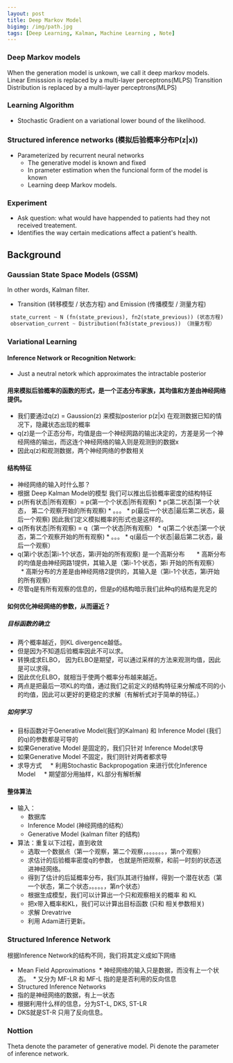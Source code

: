 ```yaml
---
layout: post
title: Deep Markov Model
bigimg: /img/path.jpg
tags: [Deep Learning, Kalman, Machine Learning , Note]
---
```

### Deep Markov models
When the generation model is unkown, we call it deep markov models.
Linear Emisssion is replaced by a multi-layer perceptrons(MLPS)
Transition Distribution is replaced by a multi-layer perceptrons(MLPS)

### Learning Algorithm
* Stochastic Gradient on a variational lower bound of the likelihood.

### Structured inference networks (模拟后验概率分布P(z|x))
* Parameterized by recurrent neural networks
  * The generative model is known and fixed
  * In prameter estimation when the funcional form of the model is known
  * Learning deep Markov models.
  
### Experiment 
* Ask question: what would have happended to patients had they not received treatement.
* Identifies the way certain medications affect a patient's health.


## Background
### Gaussian State Space Models (GSSM)
In other words, Kalman filter.
* Transition (转移模型 / 状态方程)  and Emission (传播模型 / 测量方程)
```python
 state_current ~ N (fn(state_previous), fn2(state_previous)) (状态方程)
 observation_current ~ Distribution(fn3(state_previous)) （测量方程）
```
### Variational Learning 
#### Inference Network or Recognition Network:
 * Just a neutral netork which approximates the intractable posterior
#### 用来模拟后验概率的函数的形式，是一个正态分布家族，其均值和方差由神经网络提供。
* 我们要通过q(z) = Gaussion(z) 来模拟posterior p(z|x) 在观测数据已知的情况下，隐藏状态出现的概率
* q(z)是一个正态分布，均值是由一个神经网路的输出决定的，方差是另一个神经网络的输出，而这连个神经网络的输入则是观测到的数据x
* 因此q(z)和观测数据，两个神经网络的参数相关


#### 结构特征
* 神经网络的输入时什么那？
* 根据 Deep Kalman Model的模型 我们可以推出后验概率密度的结构特征
      
 * p(所有状态|所有观察）= p(第一个个状态|所有观察) * p(第二状态|第一个状态， 第二个观察开始的所有观察) * 。。。 * p(最后一个状态|最后第二状态，最后一个观察)
 因此我们定义模拟概率的形式也是这样的。
 * q(所有状态|所有观察) = q（第一个状态|所有观察） * q(第二个状态|第一个状态，第二个观察开始的所有观察) * 。。。 * q(最后一个状态|最后第二状态，最后一个观察）
 * q(第i个状态|第i-1个状态，第i开始的所有观察) 是一个高斯分布
       * 高斯分布的均值是由神经网路1提供，其输入是（第i-1个状态，第i 开始的所有观察）
       * 高斯分布的方差是由神经网络2提供的，其输入是（第i-1个状态，第i开始的所有观察）
 * 尽管q是有所有观察的信息的，但是p的结构暗示我们此种q的结构是充足的
 
#### 如何优化神经网络的参数，从而逼近？
##### 目标函数的确立
* 两个概率越近，则KL divergence越低。
* 但是因为不知道后验概率因此不可以求。
* 转换成求ELBO， 因为ELBO是期望，可以通过采样的方法来观测均值，因此是可以求得。
* 因此优化ELBO，就相当于使两个概率分布越来越近。
* 两点是把最后一项KL的均值，通过我们之前定义的结构特征来分解成不同的小的均值，因此可以更好的更稳定的求解（有解析式对于简单的特征。）
 ##### 如何学习
 * 目标函数对于Generative Model(我们的Kalman) 和 Inference Model (我们的q)的参数都是可导的
 * 如果Generative Model 是固定的，我们只针对 Inference Model求导
 * 如果Generative Model 不固定，我们则针对两者都求导
 * 求导方式
     * 利用Stochastic Backpropogation 来进行优化Inference Model
     * 期望部分用抽样，KL部分有解析解
     
 #### 整体算法
 
* 输入：
   * 数据库
   * Inference Model (神经网络的结构）
   * Generative Model (kalman filter 的结构)
* 算法：重复以下过程，直到收敛
   * 选取一个数据点（第一个观察，第二个观察，。。。。。。，第n个观察）
   * 求估计的后验概率密度q的参数， 也就是所把观察，和前一时刻的状态送进神经网络。
   * 得到了估计的后延概率分布，我们队其进行抽样，得到一个潜在状态（第一个状态，第二个状态，。。。。，第n个状态）
   * 根据生成模型，我们可以计算出一个只和观察相关的概率 和 KL
   * 把x带入概率和KL，我们可以计算出目标函数 (只和 相关参数相关)
   * 求解 Drevatrive
   * 利用 Adam进行更新。
 
### Structured Inference Network
根据Inference Network的结构不同，我们将其定义成如下网络
* Mean Field Approximations
  * 神经网络的输入只是数据，而没有上一个状态。
  * 又分为 MF-LR 和 MF-L 指的是是否利用的反向信息
  
* Structured Inference Networks
 * 指的是神经网络的数据，有上一状态
 * 根据利用什么样的信息，分为ST-L, DKS, ST-LR
 * DKS就是ST-R 只用了反向信息。
### Nottion 
Theta denote the parameter of generative model.
Pi denote the parameter of inference network.
